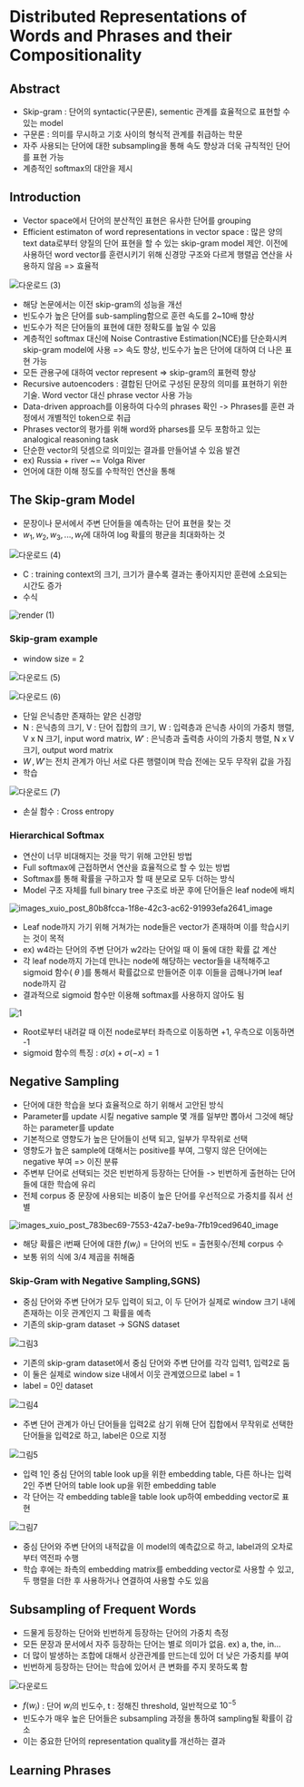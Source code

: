 # Distributed Representations of Words and Phrases and their Compositionality

## Abstract
- Skip-gram : 단어의 syntactic(구문론), sementic 관계를 효율적으로 표현할 수 있는 model
- 구문론 : 의미를 무시하고 기호 사이의 형식적 관계를 취급하는 학문
- 자주 사용되는 단어에 대한 subsampling을 통해 속도 향상과 더욱 규칙적인 단어를 표현 가능
- 계층적인 softmax의 대안을 제시

## Introduction
- Vector space에서 단어의 분산적인 표현은 유사한 단어를 grouping
- Efficient estimaton of word representations in vector space : 많은 양의 text data로부터 양질의 단어 표현을 할 수 있는 skip-gram model 제안. 이전에 사용하던 word vector를 훈련시키기 위해 신경망 구조와 다르게 행렬곱 연산을 사용하지 않음 => 효율적
 
![다운로드 (3)](https://user-images.githubusercontent.com/80622859/189517486-d740dfbb-028b-475e-b75b-7b776ae1c51b.png)

- 해당 논문에서는 이전 skip-gram의 성능을 개선
- 빈도수가 높은 단어를 sub-sampling함으로 훈련 속도를 2~10배 향상
- 빈도수가 적은 단어들의 표현에 대한 정확도를 높일 수 있음
- 계층적인 softmax 대신에 Noise Contrastive Estimation(NCE)를 단순화시켜 skip-gram model에 사용 => 속도 향상, 빈도수가 높은 단어에 대하여 더 나은 표현 가능
- 모든 관용구에 대하여 vector represent => skip-gram의 표현력 향상
- Recursive autoencoders : 결합된 단어로 구성된 문장의 의미를 표현하기 위한 기술. Word vector 대신 phrase vector 사용 가능
- Data-driven approach를 이용하여 다수의 phrases 확인 -> Phrases를 훈련 과정에서 개별적인 token으로 취급
- Phrases vector의 평가를 위해 word와 pharses를 모두 포함하고 있는 analogical reasoning task 
- 단순한 vector의 덧셈으로 의미있는 결과를 만들어낼 수 있음 발견
- ex) Russia + river ~= Volga River
- 언어에 대한 이해 정도를 수학적인 연산을 통해 

## The Skip-gram Model
- 문장이나 문서에서 주변 단어들을 예측하는 단어 표현을 찾는 것
- $w_1, w_2,w_3,...,w_t$에 대하여 log 확률의 평균을 최대화하는 것 

![다운로드 (4)](https://user-images.githubusercontent.com/80622859/189517716-171139d9-bc51-452b-bd7d-fb50f2d78d18.png)

- C : training context의 크기, 크기가 클수록 결과는 좋아지지만 훈련에 소요되는 시간도 증가
- 수식

![render (1)](https://user-images.githubusercontent.com/80622859/189517820-a09f16bb-5ad2-4f5c-8539-d7724efd201b.png)

### Skip-gram example
- window size = 2

![다운로드 (5)](https://user-images.githubusercontent.com/80622859/189517859-57fc84ec-a4dc-421d-b9a2-637ced132698.png)

![다운로드 (6)](https://user-images.githubusercontent.com/80622859/189517869-7990cfa2-53c9-4ab6-8bd7-7fae790712eb.png)

- 단일 은닉층만 존재하는 얕은 신경망
- N : 은닉층의 크기, V : 단어 집합의 크기, W : 입력층과 은닉층 사이의 가중치 행렬, V x N 크기, input word matrix, $W'$ : 은닉층과 출력층 사이의 가중치 행렬, N x V 크기, output word matrix
- $W\,,W'$는 전치 관계가 아닌 서로 다른 행렬이며 학습 전에는 모두 무작위 값을 가짐
- 학습

![다운로드 (7)](https://user-images.githubusercontent.com/80622859/189517953-de06a0f6-8309-4e87-8293-0357e2f8b362.png)

- 손실 함수 : Cross entropy

### Hierarchical Softmax
- 연산이 너무 비대해지는 것을 막기 위해 고안된 방법
- Full softmax에 근접하면서 연산을 효율적으로 할 수 있는 방법
- Softmax를 통해 확률을 구하고자 할 때 분모로 모두 더하는 방식
- Model 구조 자체를 full binary tree 구조로 바꾼 후에 단어들은 leaf node에 배치

![images_xuio_post_80b8fcca-1f8e-42c3-ac62-91993efa2641_image](https://user-images.githubusercontent.com/80622859/189518139-903eb12c-7295-4c7b-a2cf-48f003337c04.png)

- Leaf node까지 가기 위해 거쳐가는 node들은 vector가 존재하며 이를 학습시키는 것이 목적
- ex) w4라는 단어의 주변 단어가 w2라는 단어일 때 이 둘에 대한 확률 값 계산
- 각 leaf node까지 가는데 만나는 node에 해당하는 vector들을 내적해주고 sigmoid 함수( $\theta$ )를 통해서 확률값으로 만들어준 이후 이들을 곱해나가며 leaf node까지 감
- 결과적으로 sigmoid 함수만 이용해 softmax를 사용하지 않아도 됨

![1](https://user-images.githubusercontent.com/80622859/189518191-c76e61df-0177-4ed5-85a2-436c05faedeb.png)

- Root로부터 내려갈 때 이전 node로부터 좌측으로 이동하면 +1, 우측으로 이동하면 -1
- sigmoid 함수의 특징 : $\sigma (x) + \sigma (-x) = 1$

## Negative Sampling
- 단어에 대한 학습을 보다 효율적으로 하기 위해서 고안된 방식
- Parameter를 update 시킬 negative sample 몇 개를 일부만 뽑아서 그것에 해당하는 parameter를 update
- 기본적으로 영향도가 높은 단어들이 선택 되고, 일부가 무작위로 선택
- 영향도가 높은 sample에 대해서는 positive를 부여, 그렇지 않은 단어에는 negative 부여 => 이진 분류
- 주변부 단어로 선택되는 것은 빈번하게 등장하는 단어들 -> 빈번하게 출현하는 단어들에 대한 학습에 유리
- 전체 corpus 중 문장에 사용되는 비중이 높은 단어를 우선적으로 가중치를 줘서 선별

![images_xuio_post_783bec69-7553-42a7-be9a-7fb19ced9640_image](https://user-images.githubusercontent.com/80622859/189522691-33d29414-fcd6-4fb5-adba-70d52153566e.png)

- 해당 확률은 i번째 단어에 대한 $f(w_i)$ = 단어의 빈도 = 출현횟수/전체 corpus 수
- 보통 위의 식에 3/4 제곱을 취해줌

### Skip-Gram with Negative Sampling,SGNS)
- 중심 단어와 주변 단어가 모두 입력이 되고, 이 두 단어가 실제로 window 크기 내에 존재하는 이웃 관계인지 그 확률을 예측
- 기존의 skip-gram dataset -> SGNS dataset

![그림3](https://user-images.githubusercontent.com/80622859/189522781-8dc491bb-8c26-4cb0-a61c-e71a007e3bf4.png)

- 기존의 skip-gram dataset에서 중심 단어와 주변 단어를 각각 입력1, 입력2로 둠
- 이 둘은 실제로 window size 내에서 이웃 관계였으므로 label = 1
- label = 0인 dataset

![그림4](https://user-images.githubusercontent.com/80622859/189522832-8ead96b9-d08b-4c88-8e27-ef076f2733f8.png)

- 주변 단어 관계가 아닌 단어들을 입력2로 삼기 위해 단어 집합에서 무작위로 선택한 단어들을 입력2로 하고, label은 0으로 지정

![그림5](https://user-images.githubusercontent.com/80622859/189522899-e491911e-c78b-48ad-b88b-3ae56ff5f993.png)

- 입력 1인 중심 단어의 table look up을 위한 embedding table, 다른 하나는 입력 2인 주변 단어의 table look up을 위한 embedding table
- 각 단어는 각 embedding table을 table look up하여 embedding vector로 표현 

![그림7](https://user-images.githubusercontent.com/80622859/189523081-785fd889-da9a-4edc-b67d-f43458800208.png)

- 중심 단어와 주변 단어의 내적값을 이 model의 예측값으로 하고, label과의 오차로부터 역전파 수행
- 학습 후에는 좌측의 embedding matrix를 embedding vector로 사용할 수 있고, 두 행렬을 더한 후 사용하거나 연결하여 사용할 수도 있음
 
## Subsampling of Frequent Words
- 드물게 등장하는 단어와 빈번하게 등장하는 단어의 가중치 측정
- 모든 문장과 문서에서 자주 등장하는 단어는 별로 의미가 없음. ex) a, the, in...
- 더 많이 발생하는 조합에 대해서 상관관계를 만드는데 있어 더 낮은 가중치를 부여
- 빈번하게 등장하는 단어는 학습에 있어서 큰 변화를 주지 못하도록 함

![다운로드](https://user-images.githubusercontent.com/80622859/189523343-27561b24-15ab-4d14-bc2a-bd2e6b999273.png)

- $f(w_i)$ : 단어 $w_i$의 빈도수, t : 정해진 threshold, 일반적으로 $10^{-5}$
- 빈도수가 매우 높은 단어들은 subsampling 과정을 통하여 sampling될 확률이 감소
- 이는 중요한 단어의 representation quality를 개선하는 결과

## Learning Phrases
